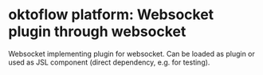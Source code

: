 # oktoflow platform: Websocket plugin through websocket

Websocket implementing plugin for websocket. Can be loaded as plugin or used as JSL component (direct dependency, e.g. for testing).
